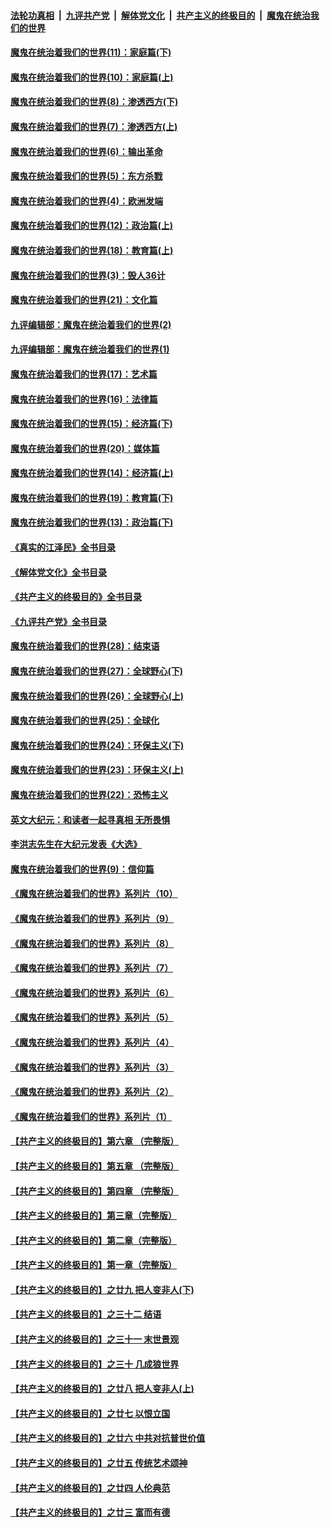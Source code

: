 ####  [法轮功真相](../../../../basic/blob/master/README.md?t=11190902) &nbsp;|&nbsp; [九评共产党](../../../../9ping.md/blob/master/README.md?t=11190902) &nbsp;|&nbsp; [解体党文化](../../../../jtdwh.md/blob/master/README.md?t=11190902)  &nbsp;|&nbsp; [共产主义的终极目的](../../../../gczydzjmd.md/blob/master/README.md?t=11190902) &nbsp;|&nbsp; [魔鬼在统治我们的世界](../../../../mgztzwmdsj.md/blob/master/README.md?t=11190902) 

#### [魔鬼在统治着我们的世界(11)：家庭篇(下)](../pages/nsc422/n10440961.md?t=11190902) 

#### [魔鬼在统治着我们的世界(10)：家庭篇(上)](../pages/nsc422/n10435448.md?t=11190902) 

#### [魔鬼在统治着我们的世界(8)：渗透西方(下)](../pages/nsc422/n10429603.md?t=11190902) 

#### [魔鬼在统治着我们的世界(7)：渗透西方(上)](../pages/nsc422/n10426013.md?t=11190902) 

#### [魔鬼在统治着我们的世界(6)：输出革命](../pages/nsc422/n10421536.md?t=11190902) 

#### [魔鬼在统治着我们的世界(5)：东方杀戮](../pages/nsc422/n10417707.md?t=11190902) 

#### [魔鬼在统治着我们的世界(4)：欧洲发端](../pages/nsc422/n10414890.md?t=11190902) 

#### [魔鬼在统治着我们的世界(12)：政治篇(上)](../pages/nsc422/n10444576.md?t=11190902) 

#### [魔鬼在统治着我们的世界(18)：教育篇(上)](../pages/nsc422/n10526970.md?t=11190902) 

#### [魔鬼在统治着我们的世界(3)：毁人36计](../pages/nsc422/n10411583.md?t=11190902) 

#### [魔鬼在统治着我们的世界(21)：文化篇](../pages/nsc422/n10597706.md?t=11190902) 

#### [九评编辑部：魔鬼在统治着我们的世界(2)](../pages/nsc422/n10410036.md?t=11190902) 

#### [九评编辑部：魔鬼在统治着我们的世界(1)](../pages/nsc422/n10406825.md?t=11190902) 

#### [魔鬼在统治着我们的世界(17)：艺术篇](../pages/nsc422/n10499093.md?t=11190902) 

#### [魔鬼在统治着我们的世界(16)：法律篇](../pages/nsc422/n10485969.md?t=11190902) 

#### [魔鬼在统治着我们的世界(15)：经济篇(下)](../pages/nsc422/n10469975.md?t=11190902) 

#### [魔鬼在统治着我们的世界(20)：媒体篇](../pages/nsc422/n10586579.md?t=11190902) 

#### [魔鬼在统治着我们的世界(14)：经济篇(上)](../pages/nsc422/n10457370.md?t=11190902) 

#### [魔鬼在统治着我们的世界(19)：教育篇(下)](../pages/nsc422/n10564808.md?t=11190902) 

#### [魔鬼在统治着我们的世界(13)：政治篇(下)](../pages/nsc422/n10448270.md?t=11190902) 

#### [《真实的江泽民》全书目录](../pages/nsc422/n13721399.md?t=11190902) 

#### [《解体党文化》全书目录](../pages/nsc422/n13721157.md?t=11190902) 

#### [《共产主义的终极目的》全书目录](../pages/nsc422/n13721048.md?t=11190902) 

#### [《九评共产党》全书目录](../pages/nsc422/n13708085.md?t=11190902) 

#### [魔鬼在统治着我们的世界(28)：结束语](../pages/nsc422/n10936246.md?t=11190902) 

#### [魔鬼在统治着我们的世界(27)：全球野心(下)](../pages/nsc422/n10928319.md?t=11190902) 

#### [魔鬼在统治着我们的世界(26)：全球野心(上)](../pages/nsc422/n10900318.md?t=11190902) 

#### [魔鬼在统治着我们的世界(25)：全球化](../pages/nsc422/n10788205.md?t=11190902) 

#### [魔鬼在统治着我们的世界(24)：环保主义(下)](../pages/nsc422/n10695307.md?t=11190902) 

#### [魔鬼在统治着我们的世界(23)：环保主义(上)](../pages/nsc422/n10688613.md?t=11190902) 

#### [魔鬼在统治着我们的世界(22)：恐怖主义](../pages/nsc422/n10614727.md?t=11190902) 

#### [英文大纪元：和读者一起寻真相 无所畏惧](../pages/nsc422/n12542027.md?t=11190902) 

#### [李洪志先生在大纪元发表《大选》](../pages/nsc422/n12534746.md?t=11190902) 

#### [魔鬼在统治着我们的世界(9)：信仰篇](../pages/nsc422/n10432159.md?t=11190902) 

#### [《魔鬼在统治着我们的世界》系列片（10）](../pages/nsc422/n12292670.md?t=11190902) 

#### [《魔鬼在统治着我们的世界》系列片（9）](../pages/nsc422/n12290859.md?t=11190902) 

#### [《魔鬼在统治着我们的世界》系列片（8）](../pages/nsc422/n12287445.md?t=11190902) 

#### [《魔鬼在统治着我们的世界》系列片（7）](../pages/nsc422/n12283425.md?t=11190902) 

#### [《魔鬼在统治着我们的世界》系列片（6）](../pages/nsc422/n12282314.md?t=11190902) 

#### [《魔鬼在统治着我们的世界》系列片（5）](../pages/nsc422/n12281419.md?t=11190902) 

#### [《魔鬼在统治着我们的世界》系列片（4）](../pages/nsc422/n12274024.md?t=11190902) 

#### [《魔鬼在统治着我们的世界》系列片（3）](../pages/nsc422/n12271322.md?t=11190902) 

#### [《魔鬼在统治着我们的世界》系列片（2）](../pages/nsc422/n12269049.md?t=11190902) 

#### [《魔鬼在统治着我们的世界》系列片（1）](../pages/nsc422/n12267575.md?t=11190902) 

#### [【共产主义的终极目的】第六章 （完整版）](../pages/nsc422/n11428913.md?t=11190902) 

#### [【共产主义的终极目的】第五章 （完整版）](../pages/nsc422/n11428912.md?t=11190902) 

#### [【共产主义的终极目的】第四章 （完整版）](../pages/nsc422/n11428907.md?t=11190902) 

#### [【共产主义的终极目的】第三章（完整版）](../pages/nsc422/n11428848.md?t=11190902) 

#### [【共产主义的终极目的】第二章（完整版）](../pages/nsc422/n11428831.md?t=11190902) 

#### [【共产主义的终极目的】第一章（完整版）](../pages/nsc422/n11417651.md?t=11190902) 

#### [【共产主义的终极目的】之廿九 把人变非人(下)](../pages/nsc422/n11344140.md?t=11190902) 

#### [【共产主义的终极目的】之三十二 结语](../pages/nsc422/n11360535.md?t=11190902) 

#### [【共产主义的终极目的】之三十一 末世景观](../pages/nsc422/n11351129.md?t=11190902) 

#### [【共产主义的终极目的】之三十 几成狼世界](../pages/nsc422/n11348280.md?t=11190902) 

#### [【共产主义的终极目的】之廿八 把人变非人(上)](../pages/nsc422/n11340492.md?t=11190902) 

#### [【共产主义的终极目的】之廿七 以恨立国](../pages/nsc422/n11336944.md?t=11190902) 

#### [【共产主义的终极目的】之廿六 中共对抗普世价值](../pages/nsc422/n11324785.md?t=11190902) 

#### [【共产主义的终极目的】之廿五 传统艺术颂神](../pages/nsc422/n11296396.md?t=11190902) 

#### [【共产主义的终极目的】之廿四 人伦典范](../pages/nsc422/n11296397.md?t=11190902) 

#### [【共产主义的终极目的】之廿三 富而有德](../pages/nsc422/n11283598.md?t=11190902) 

